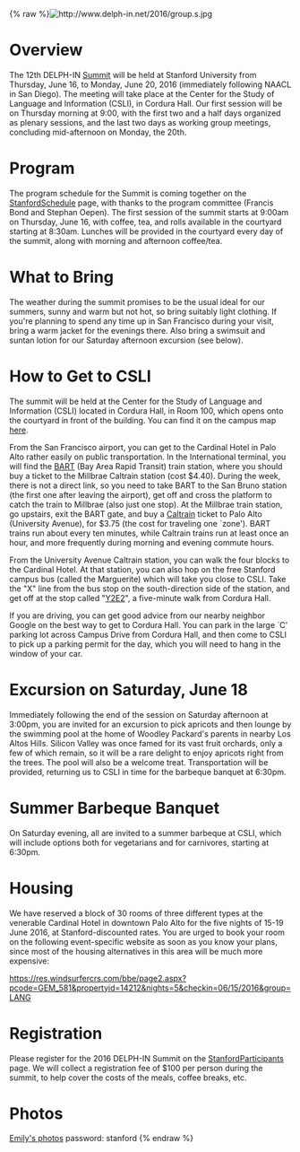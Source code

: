 {% raw %}<img src="http://www.delph-in.net/2016/group.s.jpg" title="http://www.delph-in.net/2016/group.s.jpg" class="external_image" alt="http://www.delph-in.net/2016/group.s.jpg" />


# Overview

The 12th DELPH-IN [Summit](../SummitTop) will be held at Stanford
University from Thursday, June 16, to Monday, June 20, 2016 (immediately
following NAACL in San Diego). The meeting will take place at the Center
for the Study of Language and Information (CSLI), in Cordura Hall. Our
first session will be on Thursday morning at 9:00, with the first two
and a half days organized as plenary sessions, and the last two days as
working group meetings, concluding mid-afternoon on Monday, the 20th.

# Program

The program schedule for the Summit is coming together on the
[StanfordSchedule](../StanfordSchedule) page, with thanks to the program
committee (Francis Bond and Stephan Oepen). The first session of the
summit starts at 9:00am on Thursday, June 16, with coffee, tea, and
rolls available in the courtyard starting at 8:30am. Lunches will be
provided in the courtyard every day of the summit, along with morning
and afternoon coffee/tea.

# What to Bring

The weather during the summit promises to be the usual ideal for our
summers, sunny and warm but not hot, so bring suitably light clothing.
If you're planning to spend any time up in San Francisco during your
visit, bring a warm jacket for the evenings there. Also bring a swimsuit
and suntan lotion for our Saturday afternoon excursion (see below).

# How to Get to CSLI

The summit will be held at the Center for the Study of Language and
Information (CSLI) located in Cordura Hall, in Room 100, which opens
onto the courtyard in front of the building. You can find it on the
campus map [here](https://campus-map.stanford.edu/?srch=cordura).

From the San Francisco airport, you can get to the Cardinal Hotel in
Palo Alto rather easily on public transportation. In the International
terminal, you will find the [BART](https://www.bart.gov) (Bay Area Rapid
Transit) train station, where you should buy a ticket to the Millbrae
Caltrain station (cost $4.40). During the week, there is not a direct
link, so you need to take BART to the San Bruno station (the first one
after leaving the airport), get off and cross the platform to catch the
train to Millbrae (also just one stop). At the Millbrae train station,
go upstairs, exit the BART gate, and buy a
[Caltrain](http://www.caltrain.com) ticket to Palo Alto (University
Avenue), for $3.75 (the cost for traveling one \`zone'). BART trains run
about every ten minutes, while Caltrain trains run at least once an
hour, and more frequently during morning and evening commute hours.

From the University Avenue Caltrain station, you can walk the four
blocks to the Cardinal Hotel. At that station, you can also hop on the
free Stanford campus bus (called the Marguerite) which will take you
close to CSLI. Take the "X" line from the bus stop on the
south-direction side of the station, and get off at the stop called
"[Y2E2](/Y2E2)", a five-minute walk from Cordura Hall.

If you are driving, you can get good advice from our nearby neighbor
Google on the best way to get to Cordura Hall. You can park in the large
\`C' parking lot across Campus Drive from Cordura Hall, and then come to
CSLI to pick up a parking permit for the day, which you will need to
hang in the window of your car.

# Excursion on Saturday, June 18

Immediately following the end of the session on Saturday afternoon at
3:00pm, you are invited for an excursion to pick apricots and then
lounge by the swimming pool at the home of Woodley Packard's parents in
nearby Los Altos Hills. Silicon Valley was once famed for its vast fruit
orchards, only a few of which remain, so it will be a rare delight to
enjoy apricots right from the trees. The pool will also be a welcome
treat. Transportation will be provided, returning us to CSLI in time for
the barbeque banquet at 6:30pm.

# Summer Barbeque Banquet

On Saturday evening, all are invited to a summer barbeque at CSLI, which
will include options both for vegetarians and for carnivores, starting
at 6:30pm.

# Housing

We have reserved a block of 30 rooms of three different types at the
venerable Cardinal Hotel in downtown Palo Alto for the five nights of
15-19 June 2016, at Stanford-discounted rates. You are urged to book
your room on the following event-specific website as soon as you know
your plans, since most of the housing alternatives in this area will be
much more expensive:

<https://res.windsurfercrs.com/bbe/page2.aspx?pcode=GEM_581&propertyid=14212&nights=5&checkin=06/15/2016&group=LANG>

# Registration

Please register for the 2016 DELPH-IN Summit on the
[StanfordParticipants](../StanfordParticipants) page. We will collect a
registration fee of $100 per person during the summit, to help cover the
costs of the meals, coffee breaks, etc.

# Photos

[Emily's photos](https://erbonzo.smugmug.com/Travel/DELPHjIN-2016/)
password: stanford
{% endraw %}